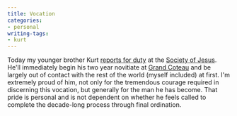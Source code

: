 ```yaml
---
title: Vocation
categories:
- personal
writing-tags:
- kurt
---
```


Today my younger brother Kurt [reports for duty][1] at the [Society of Jesus][2].  He'll immediately begin his two year novitiate at [Grand Coteau][3] and be largely out of contact with the rest of the world (myself included) at first.  I'm extremely proud of him, not only for the tremendous courage required in discerning this vocation, but generally for the man he has become.  That pride is personal and is not dependent on whether he feels called to complete the decade-long process through final ordination.

   [1]: http://norprov.org/vocations/noviceclass2003.pdf
   [2]: http://jesuit.org/
   [3]: http://norprov.org/
